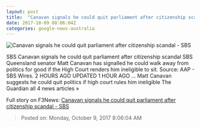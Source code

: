 ```yaml
---
layout: post
title:  "Canavan signals he could quit parliament after citizenship scandal - SBS"
date: 2017-10-09 08:06:04Z
categories: google-news-australia
---
```


![Canavan signals he could quit parliament after citizenship scandal - SBS](http://www.sbs.com.au/news/sites/sbs.com.au.news/files/20170511001305541355-original.jpg)

SBS Canavan signals he could quit parliament after citizenship scandal SBS Queensland senator Matt Canavan has signalled he could walk away from politics for good if the High Court renders him ineligible to sit. Source: AAP - SBS Wires. 2 HOURS AGO UPDATED 1 HOUR AGO ... Matt Canavan suggests he could quit politics if high court rules him ineligible The Guardian all 4 news articles »


Full story on F3News: [Canavan signals he could quit parliament after citizenship scandal - SBS](http://www.f3nws.com/n/ZAQjrF)

> Posted on: Monday, October 9, 2017 8:06:04 AM
